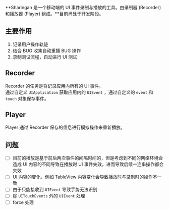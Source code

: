 **Sharingan 是一个移动端的 UI 事件录制与播放的工具。由录制器 (Recorder) 和播放器 (Player) 组成。**目前尚处于开发阶段。
## 主要作用
1. 记录用户操作轨迹
2. 结合 BUG 收集自动重播 BUG 操作
3. 录制测试流程，自动进行 UI 测试  

## Recorder
Recorder 的任务是将记录应用内所有的 UI 事件。  
通过自定义 `UIApplication` 获取应用内的 `UIEvent` ，通过自定义的 `event` 和 `touch` 对象保存事件。

## Player
Player 通过 Recorder 保存的信息进行模拟操作来重新播放。

## 问题
- [ ] 目前的播放是基于前后两次事件的间隔时间的，但是考虑到不同的网络环境会造成 UI 内容的不同导致在播放时 UI 事件失效，进而导致后续一连串操作都会失效
- [ ] UI 内容的变化，例如 TableView 内容变化会导致播放时与录制时的操作不一致
- [ ] 由于只能接收到 `UIEvent` 导致手势无法识别
- [ ] 除 `UITouchEvents` 外的 `UIEvent` 处理
- [ ] force 处理
